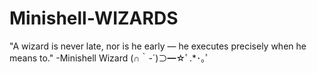 # Minishell-WIZARDS
"A wizard is never late, nor is he early — he executes precisely when he means to." -Minishell Wizard (∩｀-´)⊃━☆ﾟ.*･｡ﾟ
